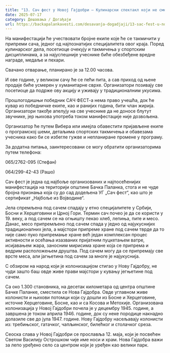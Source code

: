 ```yaml
---
title: "13. Сач фест у Новој Гајдобри – Кулинарски спектакл који не смете пропустити!"
date: 2025-07-17
category: Дешавања / Догађаји
url: https://backapalankavesti.com/desavanja-dogadjaji/13-sac-fest-u-novoj-gajdobri-kulinarski-spektakl-koji-ne-smete-propustiti/
---
```


На манифестацији ће учествовати бројне екипе које ће се такмичити у припреми сача, једног од најпознатијих специјалитета овог краја. Поред кулинарског дела, посетиоце очекују и такмичења у спортским дисциплинама, а за најуспешније учеснике биће обезбеђене вредне награде, медаље и пехари.

Свачано отварање, планирано је за 12.00 часова.

И ове године, у великом сачу ће се пећи пита, а сав приход од њене продаје биће усмерен у хуманитарне сврхе. Организатори позивају све посетиоце да подрже ову акцију и уживају у традиционалним укусима.

Прошлогодишњи победник САЧ ФЕСТ-а нема право учешћа, док ће кувар из победничке екипе, као и ранијих година, бити члан жирија. Организатори такође апелују на све учеснике да не доносе блутут звучнике, јер њихова употреба током манифестације није дозвољена.

Организатор ће путем Вибера или имејла обавестити пријављене екипе о програмској шеми, детаљима спортских такмичења и обавезама учесника како би се избегле гужве и непланиране промене у програму.

За додатна питања, заинтересовани се могу обратити организаторима путем телефона:

065/2762-095 (Стефан)

064/299-42-43 (Рашо)

Сач фест је једна од најбоље организованих и најпосећенијих манифестација на територији општине Бачка Паланка, стога и не чуде бројна признања која су до сад додељена УГ „Сач фест“, као што је сертификат „Најбоље из Војводине“.

Јела спремљена под сачем спадају у етно специјалитете у Србији, Босни и Херцеговини и Црној Гори. Термин сач почео је да се користи у 19. веку, а под сачем се на огњишту пекао хлеб, лепиња, пите и месо. Данас, месо припремљено под сачем спада у једно од најукуснијих традиционалних јела, а мајстори припреме хране под сачем тврде да то није само пуко припремање хране већ један комплексан процес активности и осећања изазваних пријатним пуцкетањем ватре, исијавањем жара, заносним мирисима хране која се припрема и ведрим расположењем друштва. Под сачем могу да се припремају све врсте меса, али јагњетина под сачем за многе је најукуснија.

С обзиром на народ који је колонизацијом стигао у Нову Гајдобру, не чуди зашто баш овде живе прави мајстори у кувању јегњетине под сачем.

Са око 1.300 становника, на десетак километара од центра општине Бачке Паланке, сместила се Нова Гајдобра. Овде углавном живе колонисти и њихови потомци који су дошли из Босне и Херцеговине, источне Херцеговине, Босне, као и са Косова и Метохије. Организована колонизација у Новој Гајдобри почела је у децембру 1945. године, а завршена је током априла 1946. године, док су неке породице накнадно долазиле све до јула 1947. године. Нову Гајдобру насељавају колонисти из: требињског, гатачког, чапљинског, билећког и столачког среза.

Сеоска слава у Новој Гајдобри се прославља 12. маја, који је посвећен Светом Василију Острошком чије име носи и храм. Нова Гајдобра важи за лепо уређено село са центром који је уређен као велики парк.

